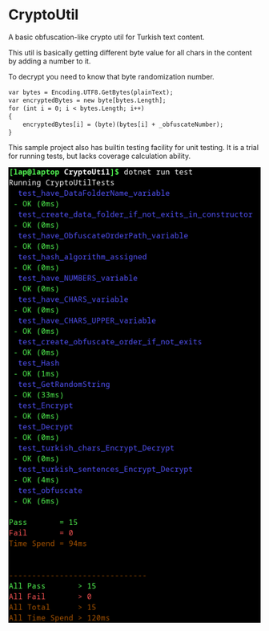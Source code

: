 # CryptoUtil
A basic obfuscation-like crypto util for Turkish text content.

This util is basically getting different byte value for all chars in the content by adding a number to it.

To decrypt you need to know that byte randomization number.

```
var bytes = Encoding.UTF8.GetBytes(plainText);
var encryptedBytes = new byte[bytes.Length];
for (int i = 0; i < bytes.Length; i++)
{
    encryptedBytes[i] = (byte)(bytes[i] + _obfuscateNumber);
}
```

This sample project also has builtin testing facility for unit testing.
It is a trial for running tests, but lacks coverage calculation ability.


![Test Run Screenshot](/test-run-screenshot.png?raw=true "Test Run Screenshot")
